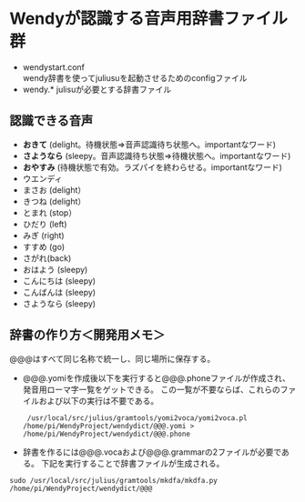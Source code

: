 # Wendyが認識する音声用辞書ファイル群

 - wendystart.conf  
  wendy辞書を使ってjuliusuを起動させるためのconfigファイル
 - wendy.*
  julisuが必要とする辞書ファイル

## 認識できる音声  

 - __おきて__ (delight。待機状態⇒音声認識待ち状態へ。importantなワード)
 - __さようなら__ (sleepy。音声認識待ち状態⇒待機状態へ。importantなワード)
 - __おやすみ__ (待機状態で有効。ラズパイを終わらせる。importantなワード)
 - ウエンディ
 - まさお (delight）
 - きつね (delight）
 - とまれ (stop）
 - ひだり (left)
 - みぎ (right)
 - すすめ (go)
 - さがれ(back)
 - おはよう (sleepy)
 - こんにちは (sleepy)
 - こんばんは (sleepy)
 - さようなら (sleepy)


## 辞書の作り方＜開発用メモ＞  
@@@はすべて同じ名称で統一し、同じ場所に保存する。
 - @@@.yomiを作成後以下を実行すると@@@.phoneファイルが作成され、発音用ローマ字一覧をゲットできる。
   この一覧が不要ならば、これらのファイルおよび以下の実行は不要である。
   ```
    /usr/local/src/julius/gramtools/yomi2voca/yomi2voca.pl /home/pi/WendyProject/wendydict/@@@.yomi > /home/pi/WendyProject/wendydict/@@@.phone
    ```
    
 - 辞書を作るには@@@.vocaおよび@@@.grammarの2ファイルが必要である。
 下記を実行することで辞書ファイルが生成される。
 ```
 sudo /usr/local/src/julius/gramtools/mkdfa/mkdfa.py /home/pi/WendyProject/wendydict/@@@
 ```
